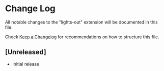 # Change Log

All notable changes to the "lights-out" extension will be documented in this file.

Check [Keep a Changelog](http://keepachangelog.com/) for recommendations on how to structure this file.

## [Unreleased]

- Initial release
